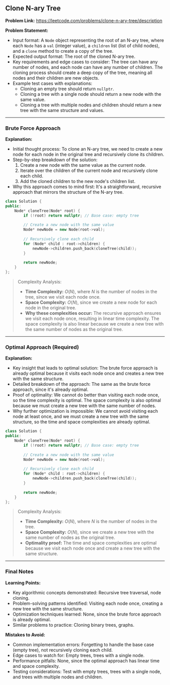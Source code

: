 ## Clone N-ary Tree
**Problem Link:** https://leetcode.com/problems/clone-n-ary-tree/description

**Problem Statement:**
- Input format: A `Node` object representing the root of an N-ary tree, where each `Node` has a `val` (integer value), a `children` list (list of child nodes), and a `clone` method to create a copy of the tree.
- Expected output format: The root of the cloned N-ary tree.
- Key requirements and edge cases to consider: The tree can have any number of nodes, and each node can have any number of children. The cloning process should create a deep copy of the tree, meaning all nodes and their children are new objects.
- Example test cases with explanations: 
  - Cloning an empty tree should return `nullptr`.
  - Cloning a tree with a single node should return a new node with the same value.
  - Cloning a tree with multiple nodes and children should return a new tree with the same structure and values.

---

### Brute Force Approach

**Explanation:**
- Initial thought process: To clone an N-ary tree, we need to create a new node for each node in the original tree and recursively clone its children.
- Step-by-step breakdown of the solution: 
  1. Create a new node with the same value as the current node.
  2. Iterate over the children of the current node and recursively clone each child.
  3. Add the cloned children to the new node's children list.
- Why this approach comes to mind first: It's a straightforward, recursive approach that mirrors the structure of the N-ary tree.

```cpp
class Solution {
public:
    Node* cloneTree(Node* root) {
        if (!root) return nullptr; // Base case: empty tree
        
        // Create a new node with the same value
        Node* newNode = new Node(root->val);
        
        // Recursively clone each child
        for (Node* child : root->children) {
            newNode->children.push_back(cloneTree(child));
        }
        
        return newNode;
    }
};
```

> Complexity Analysis:
> - **Time Complexity:** $O(N)$, where $N$ is the number of nodes in the tree, since we visit each node once.
> - **Space Complexity:** $O(N)$, since we create a new node for each node in the original tree.
> - **Why these complexities occur:** The recursive approach ensures we visit each node once, resulting in linear time complexity. The space complexity is also linear because we create a new tree with the same number of nodes as the original tree.

---

### Optimal Approach (Required)

**Explanation:**
- Key insight that leads to optimal solution: The brute force approach is already optimal because it visits each node once and creates a new tree with the same structure.
- Detailed breakdown of the approach: The same as the brute force approach, since it's already optimal.
- Proof of optimality: We cannot do better than visiting each node once, so the time complexity is optimal. The space complexity is also optimal because we must create a new tree with the same number of nodes.
- Why further optimization is impossible: We cannot avoid visiting each node at least once, and we must create a new tree with the same structure, so the time and space complexities are already optimal.

```cpp
class Solution {
public:
    Node* cloneTree(Node* root) {
        if (!root) return nullptr; // Base case: empty tree
        
        // Create a new node with the same value
        Node* newNode = new Node(root->val);
        
        // Recursively clone each child
        for (Node* child : root->children) {
            newNode->children.push_back(cloneTree(child));
        }
        
        return newNode;
    }
};
```

> Complexity Analysis:
> - **Time Complexity:** $O(N)$, where $N$ is the number of nodes in the tree.
> - **Space Complexity:** $O(N)$, since we create a new tree with the same number of nodes as the original tree.
> - **Optimality proof:** The time and space complexities are optimal because we visit each node once and create a new tree with the same structure.

---

### Final Notes

**Learning Points:**
- Key algorithmic concepts demonstrated: Recursive tree traversal, node cloning.
- Problem-solving patterns identified: Visiting each node once, creating a new tree with the same structure.
- Optimization techniques learned: None, since the brute force approach is already optimal.
- Similar problems to practice: Cloning binary trees, graphs.

**Mistakes to Avoid:**
- Common implementation errors: Forgetting to handle the base case (empty tree), not recursively cloning each child.
- Edge cases to watch for: Empty trees, trees with a single node.
- Performance pitfalls: None, since the optimal approach has linear time and space complexity.
- Testing considerations: Test with empty trees, trees with a single node, and trees with multiple nodes and children.